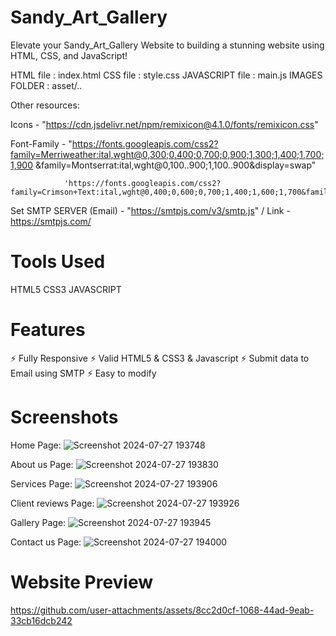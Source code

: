 # Sandy_Art_Gallery
Elevate your Sandy_Art_Gallery Website to building a stunning website using HTML, CSS, and JavaScript!

HTML file       : index.html
CSS file        : style.css
JAVASCRIPT file : main.js
IMAGES FOLDER    : asset/..

Other resources:

Icons - "https://cdn.jsdelivr.net/npm/remixicon@4.1.0/fonts/remixicon.css"

Font-Family - "https://fonts.googleapis.com/css2?family=Merriweather:ital,wght@0,300;0,400;0,700;0,900;1,300;1,400;1,700;1,900
                &family=Montserrat:ital,wght@0,100..900;1,100..900&display=swap"

                'https://fonts.googleapis.com/css2?family=Crimson+Text:ital,wght@0,400;0,600;0,700;1,400;1,600;1,700&family=Montserrat:ital,wght@0,100..900;1,100..900&display=swap'


Set SMTP SERVER (Email) - "https://smtpjs.com/v3/smtp.js"   / Link -  https://smtpjs.com/

# Tools Used
HTML5
CSS3
JAVASCRIPT

# Features
⚡️ Fully Responsive
⚡️ Valid HTML5 & CSS3 & Javascript
⚡️ Submit data to Email using SMTP
⚡️ Easy to modify

# Screenshots
Home Page:
![Screenshot 2024-07-27 193748](https://github.com/user-attachments/assets/2605ec99-2a68-45f2-9dcd-9338089c4cfd)

About us Page:
![Screenshot 2024-07-27 193830](https://github.com/user-attachments/assets/2b670574-75d6-4144-b206-bfa90ce6ef7f)

Services Page:
![Screenshot 2024-07-27 193906](https://github.com/user-attachments/assets/fc4ddc3d-991f-4d63-8d4d-c52dfffe8bd3)

Client reviews Page:
![Screenshot 2024-07-27 193926](https://github.com/user-attachments/assets/60b4f763-f6fb-40f4-b4c8-37386acccb0d)

Gallery Page:
![Screenshot 2024-07-27 193945](https://github.com/user-attachments/assets/ccd6897a-da68-4ef5-b680-7f5345f0a98c)

Contact us Page:
![Screenshot 2024-07-27 194000](https://github.com/user-attachments/assets/3b67b161-6716-4c8b-97a8-71a17f98c327)

# Website Preview

https://github.com/user-attachments/assets/8cc2d0cf-1068-44ad-9eab-33cb16dcb242


